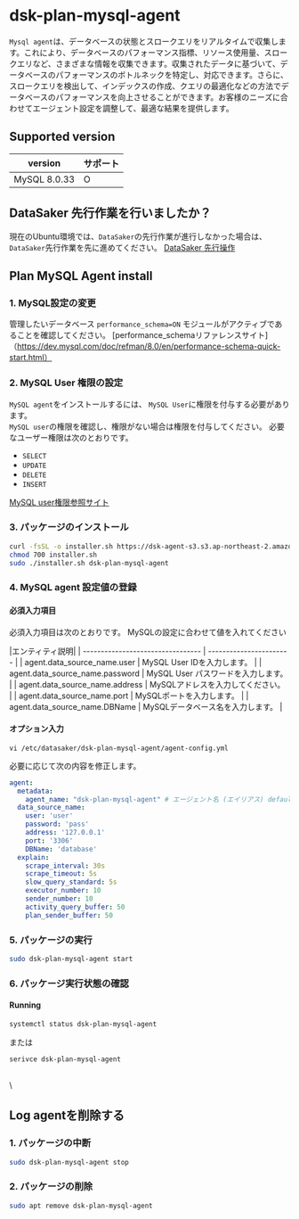# dsk-plan-mysql-agent

`Mysql agent`は、データベースの状態とスロークエリをリアルタイムで収集します。これにより、データベースのパフォーマンス指標、リソース使用量、スロークエリなど、さまざまな情報を収集できます。収集されたデータに基づいて、データベースのパフォーマンスのボトルネックを特定し、対応できます。さらに、スロークエリを検出して、インデックスの作成、クエリの最適化などの方法でデータベースのパフォーマンスを向上させることができます。お客様のニーズに合わせてエージェント設定を調整して、最適な結果を提供します。

## Supported version

| version |サポート|
| ------------ | ------- |
| MySQL 8.0.33 | O |

## DataSaker 先行作業を行いましたか？

現在のUbuntu環境では、`DataSaker`の先行作業が進行しなかった場合は、`DataSaker`先行作業を先に進めてください。 [DataSaker 先行操作]($%7BPREPARATION\_MANUAL\_KR%7D/)

## Plan MySQL Agent install

### 1. MySQL設定の変更

管理したいデータベース `performance_schema=ON` モジュールがアクティブであることを確認してください。
[performance\_schemaリファレンスサイト]（https://dev.mysql.com/doc/refman/8.0/en/performance-schema-quick-start.html）

### 2. MySQL User 権限の設定

`MySQL agent`をインストールするには、 `MySQL User`に権限を付与する必要があります。\
`MySQL user`の権限を確認し、権限がない場合は権限を付与してください。
必要なユーザー権限は次のとおりです。

* `SELECT`
* `UPDATE`
* `DELETE`
* `INSERT`

[MySQL user権限参照サイト](https://dev.mysql.com/doc/refman/8.0/en/grant.html)

### 3. パッケージのインストール

``` bash
curl -fsSL -o installer.sh https://dsk-agent-s3.s3.ap-northeast-2.amazonaws.com/dsk-agent-s3/public/install.sh
chmod 700 installer.sh
sudo ./installer.sh dsk-plan-mysql-agent
```

### 4. MySQL agent 設定値の登録

#### 必須入力項目

必須入力項目は次のとおりです。 MySQLの設定に合わせて値を入れてください

|エンティティ説明|
| --------------------------------- | ----------------------- |
| agent.data\_source\_name.user | MySQL User IDを入力します。 |
| agent.data\_source\_name.password | MySQL User パスワードを入力します。 |
| agent.data\_source\_name.address | MySQLアドレスを入力してください。 |
| agent.data\_source\_name.port | MySQLポートを入力します。 |
| agent.data\_source\_name.DBName | MySQLデータベース名を入力します。 |

#### オプション入力

```shell
vi /etc/datasaker/dsk-plan-mysql-agent/agent-config.yml
```

必要に応じて次の内容を修正します。

``` yaml
agent:
  metadata:
    agent_name: "dsk-plan-mysql-agent" # エージェント名 (エイリアス) default=dsk-plan-mysql-agent
  data_source_name:
    user: 'user'
    password: 'pass'
    address: '127.0.0.1'
    port: '3306'
    DBName: 'database'
  explain:
    scrape_interval: 30s
    scrape_timeout: 5s
    slow_query_standard: 5s
    executor_number: 10
    sender_number: 10
    activity_query_buffer: 50
    plan_sender_buffer: 50
```

### 5. パッケージの実行

``` bash
sudo dsk-plan-mysql-agent start
```

### 6. パッケージ実行状態の確認

#### Running

``` bash
systemctl status dsk-plan-mysql-agent
```

または

```shell
serivce dsk-plan-mysql-agent
```

\
\


## Log agentを削除する

### 1. パッケージの中断

``` bash
sudo dsk-plan-mysql-agent stop
```

### 2. パッケージの削除

``` bash
sudo apt remove dsk-plan-mysql-agent
```